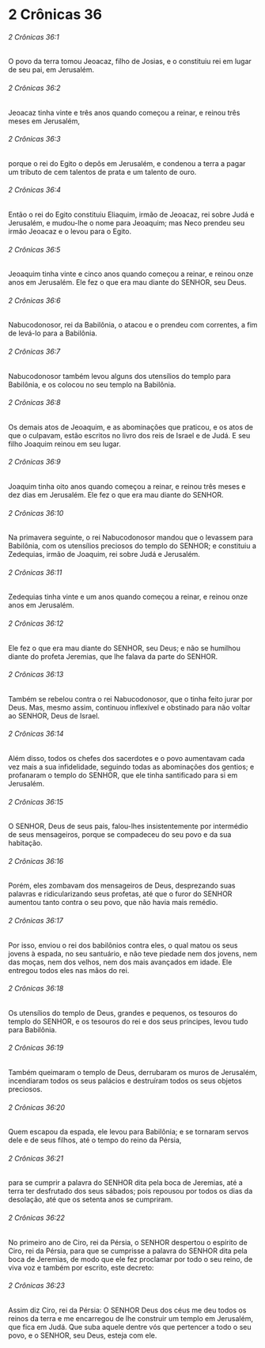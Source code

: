 # 2 Crônicas 36

###### 2 Crônicas 36:1

O povo da terra tomou Jeoacaz, filho de Josias, e o constituiu rei em lugar de seu pai, em Jerusalém.

###### 2 Crônicas 36:2

Jeoacaz tinha vinte e três anos quando começou a reinar, e reinou três meses em Jerusalém,

###### 2 Crônicas 36:3

porque o rei do Egito o depôs em Jerusalém, e condenou a terra a pagar um tributo de cem talentos de prata e um talento de ouro.

###### 2 Crônicas 36:4

Então o rei do Egito constituiu Eliaquim, irmão de Jeoacaz, rei sobre Judá e Jerusalém, e mudou-lhe o nome para Jeoaquim; mas Neco prendeu seu irmão Jeoacaz e o levou para o Egito.

###### 2 Crônicas 36:5

Jeoaquim tinha vinte e cinco anos quando começou a reinar, e reinou onze anos em Jerusalém. Ele fez o que era mau diante do SENHOR, seu Deus.

###### 2 Crônicas 36:6

Nabucodonosor, rei da Babilônia, o atacou e o prendeu com correntes, a fim de levá-lo para a Babilônia.

###### 2 Crônicas 36:7

Nabucodonosor também levou alguns dos utensílios do templo para Babilônia, e os colocou no seu templo na Babilônia.

###### 2 Crônicas 36:8

Os demais atos de Jeoaquim, e as abominações que praticou, e os atos de que o culpavam, estão escritos no livro dos reis de Israel e de Judá. E seu filho Joaquim reinou em seu lugar.

###### 2 Crônicas 36:9

Joaquim tinha oito anos quando começou a reinar, e reinou três meses e dez dias em Jerusalém. Ele fez o que era mau diante do SENHOR.

###### 2 Crônicas 36:10

Na primavera seguinte, o rei Nabucodonosor mandou que o levassem para Babilônia, com os utensílios preciosos do templo do SENHOR; e constituiu a Zedequias, irmão de Joaquim, rei sobre Judá e Jerusalém.

###### 2 Crônicas 36:11

Zedequias tinha vinte e um anos quando começou a reinar, e reinou onze anos em Jerusalém.

###### 2 Crônicas 36:12

Ele fez o que era mau diante do SENHOR, seu Deus; e não se humilhou diante do profeta Jeremias, que lhe falava da parte do SENHOR.

###### 2 Crônicas 36:13

Também se rebelou contra o rei Nabucodonosor, que o tinha feito jurar por Deus. Mas, mesmo assim, continuou inflexível e obstinado para não voltar ao SENHOR, Deus de Israel.

###### 2 Crônicas 36:14

Além disso, todos os chefes dos sacerdotes e o povo aumentavam cada vez mais a sua infidelidade, seguindo todas as abominações dos gentios; e profanaram o templo do SENHOR, que ele tinha santificado para si em Jerusalém.

###### 2 Crônicas 36:15

O SENHOR, Deus de seus pais, falou-lhes insistentemente por intermédio de seus mensageiros, porque se compadeceu do seu povo e da sua habitação.

###### 2 Crônicas 36:16

Porém, eles zombavam dos mensageiros de Deus, desprezando suas palavras e ridicularizando seus profetas, até que o furor do SENHOR aumentou tanto contra o seu povo, que não havia mais remédio.

###### 2 Crônicas 36:17

Por isso, enviou o rei dos babilônios contra eles, o qual matou os seus jovens à espada, no seu santuário, e não teve piedade nem dos jovens, nem das moças, nem dos velhos, nem dos mais avançados em idade. Ele entregou todos eles nas mãos do rei.

###### 2 Crônicas 36:18

Os utensílios do templo de Deus, grandes e pequenos, os tesouros do templo do SENHOR, e os tesouros do rei e dos seus príncipes, levou tudo para Babilônia.

###### 2 Crônicas 36:19

Também queimaram o templo de Deus, derrubaram os muros de Jerusalém, incendiaram todos os seus palácios e destruíram todos os seus objetos preciosos.

###### 2 Crônicas 36:20

Quem escapou da espada, ele levou para Babilônia; e se tornaram servos dele e de seus filhos, até o tempo do reino da Pérsia,

###### 2 Crônicas 36:21

para se cumprir a palavra do SENHOR dita pela boca de Jeremias, até a terra ter desfrutado dos seus sábados; pois repousou por todos os dias da desolação, até que os setenta anos se cumpriram.

###### 2 Crônicas 36:22

No primeiro ano de Ciro, rei da Pérsia, o SENHOR despertou o espírito de Ciro, rei da Pérsia, para que se cumprisse a palavra do SENHOR dita pela boca de Jeremias, de modo que ele fez proclamar por todo o seu reino, de viva voz e também por escrito, este decreto:

###### 2 Crônicas 36:23

Assim diz Ciro, rei da Pérsia: O SENHOR Deus dos céus me deu todos os reinos da terra e me encarregou de lhe construir um templo em Jerusalém, que fica em Judá. Que suba aquele dentre vós que pertencer a todo o seu povo, e o SENHOR, seu Deus, esteja com ele.

